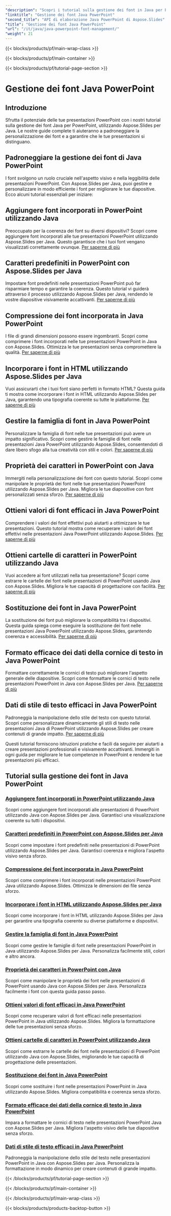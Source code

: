 ```yaml
---
"description": "Scopri i tutorial sulla gestione dei font in Java per PowerPoint utilizzando Aspose.Slides per Java. Impara tecniche di incorporamento, compressione e personalizzazione per migliorare le presentazioni."
"linktitle": "Gestione dei font Java PowerPoint"
"second_title": "API di elaborazione Java PowerPoint di Aspose.Slides"
"title": "Gestione dei font Java PowerPoint"
"url": "/it/java/java-powerpoint-font-management/"
"weight": 21
---
```


{{< blocks/products/pf/main-wrap-class >}}

{{< blocks/products/pf/main-container >}}

{{< blocks/products/pf/tutorial-page-section >}}

# Gestione dei font Java PowerPoint

## Introduzione

Sfrutta il potenziale delle tue presentazioni PowerPoint con i nostri tutorial sulla gestione dei font Java per PowerPoint, utilizzando Aspose.Slides per Java. Le nostre guide complete ti aiuteranno a padroneggiare la personalizzazione dei font e a garantire che le tue presentazioni si distinguano.

## Padroneggiare la gestione dei font di Java PowerPoint

I font svolgono un ruolo cruciale nell'aspetto visivo e nella leggibilità delle presentazioni PowerPoint. Con Aspose.Slides per Java, puoi gestire e personalizzare in modo efficiente i font per migliorare le tue diapositive. Ecco alcuni tutorial essenziali per iniziare:

## Aggiungere font incorporati in PowerPoint utilizzando Java
Preoccupato per la coerenza dei font su diversi dispositivi? Scopri come aggiungere font incorporati alle tue presentazioni PowerPoint utilizzando Aspose.Slides per Java. Questo garantisce che i tuoi font vengano visualizzati correttamente ovunque. [Per saperne di più](./add-embedded-fonts-powerpoint-java/)

## Caratteri predefiniti in PowerPoint con Aspose.Slides per Java
Impostare font predefiniti nelle presentazioni PowerPoint può far risparmiare tempo e garantire la coerenza. Questo tutorial vi guiderà attraverso il processo utilizzando Aspose.Slides per Java, rendendo le vostre diapositive visivamente accattivanti. [Per saperne di più](./default-fonts-powerpoint/)

## Compressione dei font incorporata in Java PowerPoint
I file di grandi dimensioni possono essere ingombranti. Scopri come comprimere i font incorporati nelle tue presentazioni PowerPoint in Java con Aspose.Slides. Ottimizza le tue presentazioni senza compromettere la qualità. [Per saperne di più](./embedded-font-compression-java-powerpoint/)

## Incorporare i font in HTML utilizzando Aspose.Slides per Java
Vuoi assicurarti che i tuoi font siano perfetti in formato HTML? Questa guida ti mostra come incorporare i font in HTML utilizzando Aspose.Slides per Java, garantendo una tipografia coerente su tutte le piattaforme. [Per saperne di più](./embed-fonts-in-html/)

## Gestire la famiglia di font in Java PowerPoint
Personalizzare la famiglia di font nelle tue presentazioni può avere un impatto significativo. Scopri come gestire le famiglie di font nelle presentazioni Java PowerPoint utilizzando Aspose.Slides, consentendoti di dare libero sfogo alla tua creatività con stili e colori. [Per saperne di più](./manage-font-family-java-powerpoint/)

## Proprietà dei caratteri in PowerPoint con Java
Immergiti nella personalizzazione dei font con questo tutorial. Scopri come manipolare le proprietà dei font nelle tue presentazioni PowerPoint utilizzando Aspose.Slides per Java. Migliora le tue diapositive con font personalizzati senza sforzo. [Per saperne di più](./font-properties-powerpoint-java/)

## Ottieni valori di font efficaci in Java PowerPoint
Comprendere i valori dei font effettivi può aiutarti a ottimizzare le tue presentazioni. Questo tutorial mostra come recuperare i valori dei font effettivi nelle presentazioni Java PowerPoint utilizzando Aspose.Slides. [Per saperne di più](./get-effective-font-values-java-powerpoint/)

## Ottieni cartelle di caratteri in PowerPoint utilizzando Java
Vuoi accedere ai font utilizzati nella tua presentazione? Scopri come estrarre le cartelle dei font nelle presentazioni di PowerPoint usando Java con Aspose.Slides. Migliora le tue capacità di progettazione con facilità. [Per saperne di più](./get-fonts-folders-powerpoint-java/)

## Sostituzione dei font in Java PowerPoint
La sostituzione dei font può migliorare la compatibilità tra i dispositivi. Questa guida spiega come eseguire la sostituzione dei font nelle presentazioni Java PowerPoint utilizzando Aspose.Slides, garantendo coerenza e accessibilità. [Per saperne di più](./fonts-substitution-java-powerpoint/)

## Formato efficace dei dati della cornice di testo in Java PowerPoint
Formattare correttamente le cornici di testo può migliorare l'aspetto generale delle diapositive. Scopri come formattare le cornici di testo nelle presentazioni PowerPoint in Java con Aspose.Slides per Java. [Per saperne di più](./effective-text-frame-format-data-java-powerpoint/)

## Dati di stile di testo efficaci in Java PowerPoint
Padroneggia la manipolazione dello stile del testo con questo tutorial. Scopri come personalizzare dinamicamente gli stili di testo nelle presentazioni Java di PowerPoint utilizzando Aspose.Slides per creare contenuti di grande impatto. [Per saperne di più](./effective-text-style-data-java-powerpoint/)

Questi tutorial forniscono istruzioni pratiche e facili da seguire per aiutarti a creare presentazioni professionali e visivamente accattivanti. Immergiti in ogni guida per migliorare le tue competenze in PowerPoint e rendere le tue presentazioni più efficaci.
## Tutorial sulla gestione dei font in Java PowerPoint
### [Aggiungere font incorporati in PowerPoint utilizzando Java](./add-embedded-fonts-powerpoint-java/)
Scopri come aggiungere font incorporati alle presentazioni di PowerPoint utilizzando Java con Aspose.Slides per Java. Garantisci una visualizzazione coerente su tutti i dispositivi.
### [Caratteri predefiniti in PowerPoint con Aspose.Slides per Java](./default-fonts-powerpoint/)
Scopri come impostare i font predefiniti nelle presentazioni di PowerPoint utilizzando Aspose.Slides per Java. Garantisci coerenza e migliora l'aspetto visivo senza sforzo.
### [Compressione dei font incorporata in Java PowerPoint](./embedded-font-compression-java-powerpoint/)
Scopri come comprimere i font incorporati nelle presentazioni PowerPoint Java utilizzando Aspose.Slides. Ottimizza le dimensioni dei file senza sforzo.
### [Incorporare i font in HTML utilizzando Aspose.Slides per Java](./embed-fonts-in-html/)
Scopri come incorporare i font in HTML utilizzando Aspose.Slides per Java per garantire una tipografia coerente su diverse piattaforme e dispositivi.
### [Gestire la famiglia di font in Java PowerPoint](./manage-font-family-java-powerpoint/)
Scopri come gestire le famiglie di font nelle presentazioni PowerPoint in Java utilizzando Aspose.Slides per Java. Personalizza facilmente stili, colori e altro ancora.
### [Proprietà dei caratteri in PowerPoint con Java](./font-properties-powerpoint-java/)
Scopri come manipolare le proprietà dei font nelle presentazioni di PowerPoint usando Java con Aspose.Slides per Java. Personalizza facilmente i font con questa guida passo passo.
### [Ottieni valori di font efficaci in Java PowerPoint](./get-effective-font-values-java-powerpoint/)
Scopri come recuperare valori di font efficaci nelle presentazioni PowerPoint in Java utilizzando Aspose.Slides. Migliora la formattazione delle tue presentazioni senza sforzo.
### [Ottieni cartelle di caratteri in PowerPoint utilizzando Java](./get-fonts-folders-powerpoint-java/)
Scopri come estrarre le cartelle dei font nelle presentazioni di PowerPoint utilizzando Java con Aspose.Slides, migliorando le tue capacità di progettazione delle presentazioni.
### [Sostituzione dei font in Java PowerPoint](./fonts-substitution-java-powerpoint/)
Scopri come sostituire i font nelle presentazioni PowerPoint in Java utilizzando Aspose.Slides. Migliora compatibilità e coerenza senza sforzo.
### [Formato efficace dei dati della cornice di testo in Java PowerPoint](./effective-text-frame-format-data-java-powerpoint/)
Impara a formattare le cornici di testo nelle presentazioni PowerPoint Java con Aspose.Slides per Java. Migliora l'aspetto visivo delle tue diapositive senza sforzo.
### [Dati di stile di testo efficaci in Java PowerPoint](./effective-text-style-data-java-powerpoint/)
Padroneggia la manipolazione dello stile del testo nelle presentazioni PowerPoint in Java con Aspose.Slides per Java. Personalizza la formattazione in modo dinamico per creare contenuti di grande impatto.

{{< /blocks/products/pf/tutorial-page-section >}}

{{< /blocks/products/pf/main-container >}}

{{< /blocks/products/pf/main-wrap-class >}}

{{< blocks/products/products-backtop-button >}}